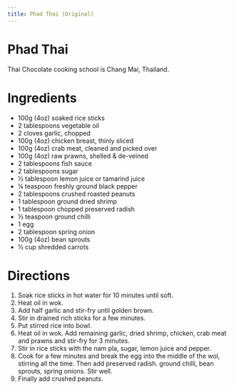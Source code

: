 ```yaml
---
title: Phad Thai (Original)
---
```


# Phad Thai

Thai Chocolate cooking school is Chang Mai, Thailand.

# Ingredients

- 100g (4oz) soaked rice sticks
- 2 tablespoons vegetable oil
- 2 cloves garlic, chopped
- 100g (4oz) chicken breast, thinly sliced
- 100g (4oz) crab meat, cleaned and picked over
- 100g (4oz) raw prawns, shelled & de-veined
- 2 tablespoons fish sauce
- 2 tablespoons sugar
- ½ tablespoon lemon juice or tamarind juice
- ¼ teaspoon freshly ground black pepper
- 2 tablespoons crushed roasted peanuts
- 1 tablespoon ground dried shrimp
- 1 tablespoon chopped preserved radish
- ½ teaspoon ground chilli
- 1 egg
- 2 tablespoon spring onion
- 100g (4oz) bean sprouts
- ½ cup shredded carrots

# Directions

1. Soak rice sticks in hot water for 10 minutes until soft.
2. Heat oil in wok.
3. Add half garlic and stir-fry until golden brown.
4. Stir in drained rich sticks for a few minutes.
5. Put stirred rice into bowl.
6. Heat oil in wok. Add remaining garlic, dried shrimp, chicken, crab meat and prawns and stir-fry for 3 minutes.
7. Stir in rice sticks with the nam pla, sugar, lemon juice and pepper.
8. Cook for a few minutes and break the egg into the middle of the wol, stirring all the time. Then add preserved radish. ground chilli, bean sprouts, spring onions. Stir well.
9. Finally add crushed peanuts.
